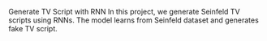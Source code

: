 Generate TV Script with RNN
In this project, we generate Seinfeld TV scripts using RNNs. The model learns from Seinfeld dataset and generates fake TV script.
